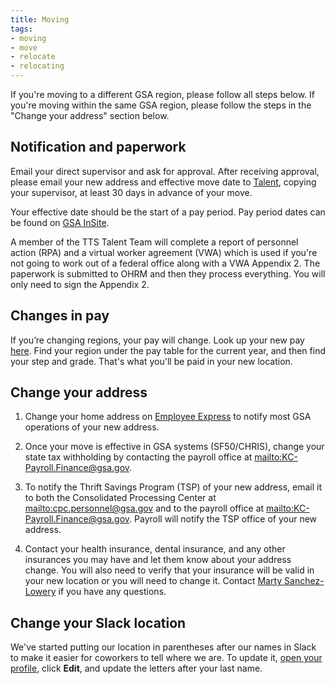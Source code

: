 ```yaml
---
title: Moving
tags:
- moving
- move
- relocate
- relocating
---
```


If you're moving to a different GSA region, please follow all steps below.  If you're moving within the same GSA region, please follow the steps in the "Change your address" section below.

## Notification and paperwork

Email your direct supervisor and ask for approval. After receiving approval, please email your new address and effective move date to [Talent](mailto:tts-talentteam@gsa.gov), copying your supervisor, at least 30 days in advance of your move.

Your effective date should be the start of a pay period. Pay period dates can be found on [GSA InSite](http://www.gsa.gov/portal/content/102507).

A member of the TTS Talent Team will complete a report of personnel action (RPA) and a virtual worker agreement (VWA) which is used if you're not going to work out of a federal office along with a VWA Appendix 2. The paperwork is submitted to OHRM and then they process everything. You will only need to sign the Appendix 2.

## Changes in pay

If you’re changing regions, your pay will change. Look up your new pay [here](https://www.opm.gov/policy-data-oversight/pay-leave/salaries-wages/). Find your region under the pay table for the current year, and then find your step and grade. That's what you'll be paid in your new location.

## Change your address

1. Change your home address on [Employee Express](https://www.employeeexpress.gov/) to notify most GSA operations of your new address.

2. Once your move is effective in GSA systems (SF50/CHRIS), change your state tax withholding by contacting the payroll office at <mailto:KC-Payroll.Finance@gsa.gov>.

3. To notify the Thrift Savings Program (TSP) of your new address, email it to both the Consolidated Processing Center at <mailto:cpc.personnel@gsa.gov> and to the payroll office at <mailto:KC-Payroll.Finance@gsa.gov>. Payroll will notify the TSP office of your new address.

4. Contact your health insurance, dental insurance, and any other insurances you may have and let them know about your address change. You will also need to verify that your insurance will be valid in your new location or you will need to change it. Contact [Marty Sanchez-Lowery](mailto:martha.sanchez-lowery@gsa.gov) if you have any questions.

## Change your Slack location

We've started putting our location in parentheses after our names in Slack to make it easier for coworkers to tell where we are. To update it, [open your profile](https://gsa-tts.slack.com/account/profile), click **Edit**, and update the letters after your last name.
